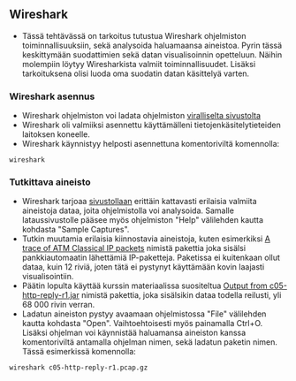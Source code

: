## Wireshark

- Tässä tehtävässä on tarkoitus tutustua Wireshark ohjelmiston toiminnallisuuksiin, sekä analysoida haluamaansa aineistoa. Pyrin tässä keskittymään suodattimien sekä datan visualisoinnin opetteluun. Näihin molempiin löytyy Wiresharkista valmiit toiminnallisuudet. Lisäksi tarkoituksena olisi luoda oma suodatin datan käsittelyä varten.

### Wireshark asennus

- Wireshark ohjelmiston voi ladata ohjelmiston [viralliselta sivustolta](www.wireshark.org/#download)
- Wireshark oli valmiiksi asennettu käyttämälleni tietojenkäsitelytieteiden laitoksen koneelle.
- Wireshark käynnistyy helposti asennettuna komentoriviltä komennolla:
```
wireshark
```

### Tutkittava aineisto

- Wireshark tarjoaa [sivustollaan](https://wiki.wireshark.org/SampleCaptures) erittäin kattavasti erilaisia valmiita aineistoja dataa, joita ohjelmistolla voi analysoida. Samalle lataussivustolle pääsee myös ohjelmiston "Help" välilehden kautta kohdasta "Sample Captures".
- Tutkin muutamia erilaisia kiinnostavia aineistoja, kuten esimerkiksi [A trace of ATM Classical IP packets](https://wiki.wireshark.org/uploads/__moin_import__/attachments/SampleCaptures/atm_capture1.cap) nimistä pakettia joka sisälsi pankkiautomaatin lähettämiä IP-paketteja. Paketissa ei kuitenkaan ollut dataa, kuin 12 riviä, joten tätä ei pystynyt käyttämään kovin laajasti visualisointiin.
- Päätin lopulta käyttää kurssin materiaalissa suositeltua [Output from c05-http-reply-r1.jar](https://wiki.wireshark.org/uploads/__moin_import__/attachments/SampleCaptures/c05-http-reply-r1.pcap.gz) nimistä pakettia, joka sisälsikin dataa todella reilusti, yli 68 000 rivin verran.
- Ladatun aineiston pystyy avaamaan ohjelmistossa "File" välilehden kautta kohdasta "Open". Vaihtoehtoisesti myös painamalla Ctrl+O. Lisäksi ohjelman voi käynnistää haluamansa aineiston kanssa komentoriviltä antamalla ohjelman nimen, sekä ladatun paketin nimen. Tässä esimerkissä komennolla:
```
wireshark c05-http-reply-r1.pcap.gz
```


